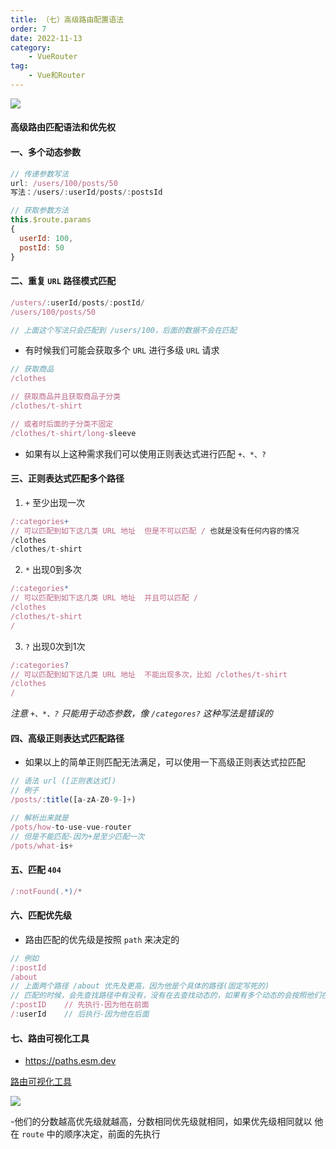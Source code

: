 ```yaml
---
title: （七）高级路由配置语法
order: 7
date: 2022-11-13
category:
    - VueRouter
tag: 
    - Vue和Router
---
```


![](https://image.zswei.xyz/img/202211131605925.png)

#### 高级路由匹配语法和优先权

#### 一、多个动态参数
```js
// 传递参数写法
url: /users/100/posts/50
写法：/users/:userId/posts/:postsId

// 获取参数方法
this.$route.params
{
  userId: 100,
  postId: 50
}
```

#### 二、重复 `URL` 路径模式匹配
```js
/usters/:userId/posts/:postId/
/users/100/posts/50

// 上面这个写法只会匹配到 /users/100，后面的数据不会在匹配
```
- 有时候我们可能会获取多个 `URL` 进行多级 `URL` 请求
```js
// 获取商品
/clothes

// 获取商品并且获取商品子分类
/clothes/t-shirt

// 或者时后面的子分类不固定
/clothes/t-shirt/long-sleeve
```
- 如果有以上这种需求我们可以使用正则表达式进行匹配 `+、*、?`

#### 三、正则表达式匹配多个路径
1. `+` 至少出现一次
```js
/:categories+
// 可以匹配到如下这几类 URL 地址  但是不可以匹配 / 也就是没有任何内容的情况
/clothes
/clothes/t-shirt
```

2. `*` 出现0到多次
```js
/:categories*
// 可以匹配到如下这几类 URL 地址  并且可以匹配 /
/clothes
/clothes/t-shirt
/
```

3. `?` 出现0次到1次
```js
/:categories?
// 可以匹配到如下这几类 URL 地址  不能出现多次，比如 /clothes/t-shirt
/clothes
/
```
*注意 `+、*、?` 只能用于动态参数，像 `/categores?` 这种写法是错误的*

#### 四、高级正则表达式匹配路径
- 如果以上的简单正则匹配无法满足，可以使用一下高级正则表达式拉匹配
```js
// 语法 url ([正则表达式])
// 例子
/posts/:title([a-zA-Z0-9-]+)

// 解析出来就是
/pots/how-to-use-vue-router
// 但是不能匹配-因为+是至少匹配一次
/pots/what-is+
```

#### 五、匹配 `404`
```js
/:notFound(.*)/*
```


#### 六、匹配优先级
- 路由匹配的优先级是按照 `path` 来决定的
```js
// 例如
/:postId
/about
// 上面两个路径 /about 优先及更高，因为他是个具体的路径(固定写死的)
// 匹配的时候，会先查找路径中有没有，没有在去查找动态的，如果有多个动态的会按照他们在route中的顺序决定
/:postID    // 先执行-因为他在前面
/:userId    // 后执行-因为他在后面
```


#### 七、路由可视化工具
- https://paths.esm.dev

[路由可视化工具](https://paths.esm.dev)

![](https://image.zswei.xyz/img/202211131639742.png)

-他们的分数越高优先级就越高，分数相同优先级就相同，如果优先级相同就以 他在 `route` 中的顺序决定，前面的先执行